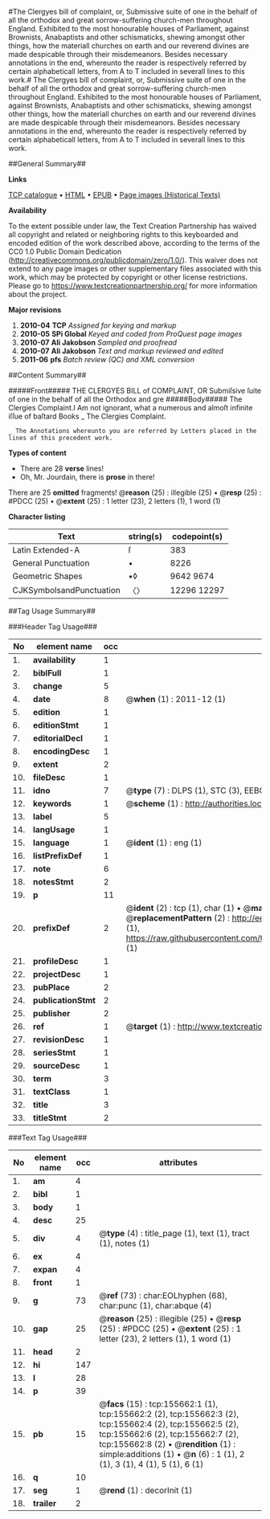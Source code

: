 #The Clergyes bill of complaint, or, Submissive suite of one in the behalf of all the orthodox and great sorrow-suffering church-men throughout England. Exhibited to the most honourable houses of Parliament, against Brownists, Anabaptists and other schismaticks, shewing amongst other things, how the materiall churches on earth and our reverend divines are made despicable through their misdemeanors. Besides necessary annotations in the end, whereunto the reader is respectively referred by certain alphabeticall letters, from A to T included in severall lines to this work.#
The Clergyes bill of complaint, or, Submissive suite of one in the behalf of all the orthodox and great sorrow-suffering church-men throughout England. Exhibited to the most honourable houses of Parliament, against Brownists, Anabaptists and other schismaticks, shewing amongst other things, how the materiall churches on earth and our reverend divines are made despicable through their misdemeanors. Besides necessary annotations in the end, whereunto the reader is respectively referred by certain alphabeticall letters, from A to T included in severall lines to this work.

##General Summary##

**Links**

[TCP catalogue](http://www.ota.ox.ac.uk/tcp/)  • 
[HTML](http://tei.it.ox.ac.uk/tcp/Texts-HTML/free/A79/A79944.html)  • 
[EPUB](http://tei.it.ox.ac.uk/tcp/Texts-EPUB/free/A79/A79944.epub) • 
[Page images (Historical Texts)](https://historicaltexts.jisc.ac.uk/eebo-99858918e)

**Availability**

To the extent possible under law, the Text Creation Partnership has waived all copyright and related or neighboring rights to this keyboarded and encoded edition of the work described above, according to the terms of the CC0 1.0 Public Domain Dedication (http://creativecommons.org/publicdomain/zero/1.0/). This waiver does not extend to any page images or other supplementary files associated with this work, which may be protected by copyright or other license restrictions. Please go to https://www.textcreationpartnership.org/ for more information about the project.

**Major revisions**

1. __2010-04__ __TCP__ *Assigned for keying and markup*
1. __2010-05__ __SPi Global__ *Keyed and coded from ProQuest page images*
1. __2010-07__ __Ali Jakobson__ *Sampled and proofread*
1. __2010-07__ __Ali Jakobson__ *Text and markup reviewed and edited*
1. __2011-06__ __pfs__ *Batch review (QC) and XML conversion*

##Content Summary##

#####Front#####
THE CLERGYES BILL of COMPLAINT, OR Submiſsive ſuite of one in the behalf of all the Orthodox and gre
#####Body#####
The Clergies Complaint.I Am not ignorant, what a numerous and almoſt infinite iſſue of baſtard Books
    _ The Clergies Complaint.

    _ The Annotations whereunto you are referred by Letters placed in the lines of this precedent work.

**Types of content**

  * There are 28 **verse** lines!
  * Oh, Mr. Jourdain, there is **prose** in there!

There are 25 **omitted** fragments! 
 @__reason__ (25) : illegible (25)  •  @__resp__ (25) : #PDCC (25)  •  @__extent__ (25) : 1 letter (23), 2 letters (1), 1 word (1)

**Character listing**


|Text|string(s)|codepoint(s)|
|---|---|---|
|Latin Extended-A|ſ|383|
|General Punctuation|•|8226|
|Geometric Shapes|▪◊|9642 9674|
|CJKSymbolsandPunctuation|〈〉|12296 12297|

##Tag Usage Summary##

###Header Tag Usage###

|No|element name|occ|attributes|
|---|---|---|---|
|1.|__availability__|1||
|2.|__biblFull__|1||
|3.|__change__|5||
|4.|__date__|8| @__when__ (1) : 2011-12 (1)|
|5.|__edition__|1||
|6.|__editionStmt__|1||
|7.|__editorialDecl__|1||
|8.|__encodingDesc__|1||
|9.|__extent__|2||
|10.|__fileDesc__|1||
|11.|__idno__|7| @__type__ (7) : DLPS (1), STC (3), EEBO-CITATION (1), PROQUEST (1), VID (1)|
|12.|__keywords__|1| @__scheme__ (1) : http://authorities.loc.gov/ (1)|
|13.|__label__|5||
|14.|__langUsage__|1||
|15.|__language__|1| @__ident__ (1) : eng (1)|
|16.|__listPrefixDef__|1||
|17.|__note__|6||
|18.|__notesStmt__|2||
|19.|__p__|11||
|20.|__prefixDef__|2| @__ident__ (2) : tcp (1), char (1)  •  @__matchPattern__ (2) : ([0-9\-]+):([0-9IVX]+) (1), (.+) (1)  •  @__replacementPattern__ (2) : http://eebo.chadwyck.com/downloadtiff?vid=$1&page=$2 (1), https://raw.githubusercontent.com/textcreationpartnership/Texts/master/tcpchars.xml#$1 (1)|
|21.|__profileDesc__|1||
|22.|__projectDesc__|1||
|23.|__pubPlace__|2||
|24.|__publicationStmt__|2||
|25.|__publisher__|2||
|26.|__ref__|1| @__target__ (1) : http://www.textcreationpartnership.org/docs/. (1)|
|27.|__revisionDesc__|1||
|28.|__seriesStmt__|1||
|29.|__sourceDesc__|1||
|30.|__term__|3||
|31.|__textClass__|1||
|32.|__title__|3||
|33.|__titleStmt__|2||


###Text Tag Usage###

|No|element name|occ|attributes|
|---|---|---|---|
|1.|__am__|4||
|2.|__bibl__|1||
|3.|__body__|1||
|4.|__desc__|25||
|5.|__div__|4| @__type__ (4) : title_page (1), text (1), tract (1), notes (1)|
|6.|__ex__|4||
|7.|__expan__|4||
|8.|__front__|1||
|9.|__g__|73| @__ref__ (73) : char:EOLhyphen (68), char:punc (1), char:abque (4)|
|10.|__gap__|25| @__reason__ (25) : illegible (25)  •  @__resp__ (25) : #PDCC (25)  •  @__extent__ (25) : 1 letter (23), 2 letters (1), 1 word (1)|
|11.|__head__|2||
|12.|__hi__|147||
|13.|__l__|28||
|14.|__p__|39||
|15.|__pb__|15| @__facs__ (15) : tcp:155662:1 (1), tcp:155662:2 (2), tcp:155662:3 (2), tcp:155662:4 (2), tcp:155662:5 (2), tcp:155662:6 (2), tcp:155662:7 (2), tcp:155662:8 (2)  •  @__rendition__ (1) : simple:additions (1)  •  @__n__ (6) : 1 (1), 2 (1), 3 (1), 4 (1), 5 (1), 6 (1)|
|16.|__q__|10||
|17.|__seg__|1| @__rend__ (1) : decorInit (1)|
|18.|__trailer__|2||
